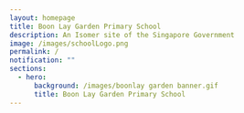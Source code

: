 ```yaml
---
layout: homepage
title: Boon Lay Garden Primary School
description: An Isomer site of the Singapore Government
image: /images/schoolLogo.png
permalink: /
notification: ""
sections:
  - hero:
      background: /images/boonlay garden banner.gif
      title: Boon Lay Garden Primary School
---
```


